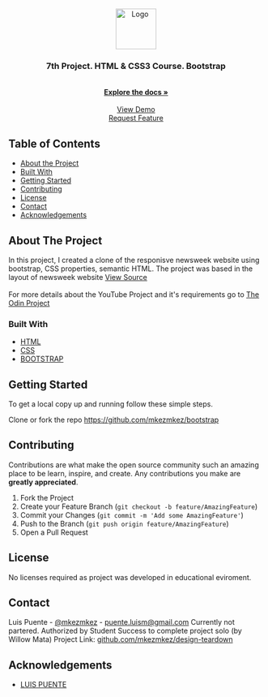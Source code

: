 <!--
*** Thanks for checking out this README Template. If you have a suggestion that would
*** make this better, please fork the repo and create a pull request or simply open
*** an issue with the tag "enhancement".
*** Thanks again! Now go create something AMAZING! :D
***
***
***
*** To avoid retyping too much info. Do a search and replace for the following:
*** github_username, repo, twitter_handle, email
-->





<!-- PROJECT SHIELDS -->
<!--
*** I'm using markdown "reference style" links for readability.
*** Reference links are enclosed in brackets [ ] instead of parentheses ( ).
*** See the bottom of this document for the declaration of the reference variables
*** for contributors-url, forks-url, etc. This is an optional, concise syntax you may use.
*** https://www.markdownguide.org/basic-syntax/#reference-style-links
-->
<!-- PROJECT LOGO -->
<br />
<p align="center">
  <a href="https://github.com/mkezmkez/bootstrap">
    <img src="https://github.com/mkezmkez/appleclone/raw/master/assets/microverse-logo.png" alt="Logo" width="80" height="80">
  </a>

  <h3 align="center">7th Project. HTML & CSS3 Course. Bootstrap</h3>

  <p align="center">

<br>
    <a href="https://github.com/mkezmkez/bootstrap"><strong>Explore the docs »</strong></a>
<br>
<br> 
    <a href="https://raw.githack.com/mkezmkez/bootstrap/boot/index.html">View Demo</a>
<br> 
    <a href="https://github.com/mkezmkez/bootstrap/issues">Request Feature</a>
  </p>




<!-- TABLE OF CONTENTS -->
## Table of Contents

* [About the Project](#about-the-project)
* [Built With](#built-with)
* [Getting Started](#getting-started)
* [Contributing](#contributing)
* [License](#license)
* [Contact](#contact)
* [Acknowledgements](#acknowledgements)



<!-- ABOUT THE PROJECT -->
## About The Project

In this project, I created a clone of the responisve newsweek website using bootstrap, CSS properties, semantic HTML. The project was based in the layout of newsweek  website <a href="https://www.newsweek.com/"> View Source </a>
<br>
<br>
For more details about the YouTube Project and it's requirements go to <a href="https://www.theodinproject.com/courses/html5-and-css3/lessons/using-bootstrap"> The Odin Project</a>

### Built With

* [HTML](https://developer.mozilla.org/en-US/docs/Web/HTML)
* [CSS](https://developer.mozilla.org/en-US/docs/Web/CSS)
* [BOOTSTRAP](https://getbootstrap.com/docs/4.0/utilities/flex/)



<!-- GETTING STARTED -->
## Getting Started

To get a local copy up and running follow these simple steps.

Clone or fork the repo <https://github.com/mkezmkez/bootstrap>


<!-- CONTRIBUTING -->
## Contributing

Contributions are what make the open source community such an amazing place to be learn, inspire, and create. Any contributions you make are **greatly appreciated**.

1. Fork the Project
2. Create your Feature Branch (`git checkout -b feature/AmazingFeature`)
3. Commit your Changes (`git commit -m 'Add some AmazingFeature'`)
4. Push to the Branch (`git push origin feature/AmazingFeature`)
5. Open a Pull Request



<!-- LICENSE -->
## License

No licenses required as project was developed in educational eviroment.


<!-- CONTACT -->
## Contact

Luis Puente - [@mkezmkez](https://twitter.com/mkezkmez) - puente.luism@gmail.com
Currently not partered. Authorized by Student Success to complete project solo (by Willow Mata)
Project Link: [github.com/mkezmkez/design-teardown](https://github.com/mkezmkez/design-teardown)



<!-- ACKNOWLEDGEMENTS -->
## Acknowledgements

* [LUIS PUENTE](https://github.com/mkezmkez)
